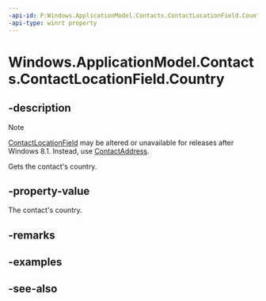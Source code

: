 ----api-id: P:Windows.ApplicationModel.Contacts.ContactLocationField.Country
-api-type: winrt property
---<!-- Property syntaxpublic string Country { get; }--># Windows.ApplicationModel.Contacts.ContactLocationField.Country## -description> [!NOTE]> [ContactLocationField](contactlocationfield.md) may be altered or unavailable for releases after Windows 8.1. Instead, use [ContactAddress](contactaddress.md).Gets the contact's country.## -property-valueThe contact's country.## -remarks## -examples## -see-also